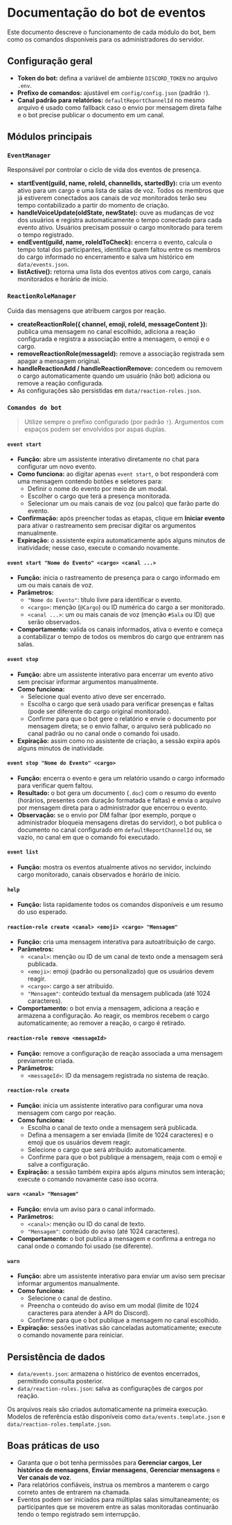 # Documentação do bot de eventos

Este documento descreve o funcionamento de cada módulo do bot, bem como os comandos disponíveis para os administradores do servidor.

## Configuração geral

- **Token do bot:** defina a variável de ambiente `DISCORD_TOKEN` no arquivo `.env`.
- **Prefixo de comandos:** ajustável em `config/config.json` (padrão `!`).
- **Canal padrão para relatórios:** `defaultReportChannelId` no mesmo arquivo é usado como fallback caso o envio por mensagem direta falhe e o bot precise publicar o documento em um canal.

## Módulos principais

### `EventManager`
Responsável por controlar o ciclo de vida dos eventos de presença.

- **startEvent(guild, name, roleId, channelIds, startedBy):** cria um evento ativo para um cargo e uma lista de salas de voz. Todos os membros que já estiverem conectados aos canais de voz monitorados terão seu tempo contabilizado a partir do momento de criação.
- **handleVoiceUpdate(oldState, newState):** ouve as mudanças de voz dos usuários e registra automaticamente o tempo conectado para cada evento ativo. Usuários precisam possuir o cargo monitorado para terem o tempo registrado.
- **endEvent(guild, name, roleIdToCheck):** encerra o evento, calcula o tempo total dos participantes, identifica quem faltou entre os membros do cargo informado no encerramento e salva um histórico em `data/events.json`.
- **listActive():** retorna uma lista dos eventos ativos com cargo, canais monitorados e horário de início.

### `ReactionRoleManager`
Cuida das mensagens que atribuem cargos por reação.

- **createReactionRole({ channel, emoji, roleId, messageContent }):** publica uma mensagem no canal escolhido, adiciona a reação configurada e registra a associação entre a mensagem, o emoji e o cargo.
- **removeReactionRole(messageId):** remove a associação registrada sem apagar a mensagem original.
- **handleReactionAdd / handleReactionRemove:** concedem ou removem o cargo automaticamente quando um usuário (não bot) adiciona ou remove a reação configurada.
- As configurações são persistidas em `data/reaction-roles.json`.

### `Comandos do bot`

> Utilize sempre o prefixo configurado (por padrão `!`). Argumentos com espaços podem ser envolvidos por aspas duplas.

#### `event start`
- **Função:** abre um assistente interativo diretamente no chat para configurar um novo evento.
- **Como funciona:** ao digitar apenas `event start`, o bot responderá com uma mensagem contendo botões e seletores para:
  - Definir o nome do evento por meio de um modal.
  - Escolher o cargo que terá a presença monitorada.
  - Selecionar um ou mais canais de voz (ou palco) que farão parte do evento.
- **Confirmação:** após preencher todas as etapas, clique em **Iniciar evento** para ativar o rastreamento sem precisar digitar os argumentos manualmente.
- **Expiração:** o assistente expira automaticamente após alguns minutos de inatividade; nesse caso, execute o comando novamente.

#### `event start "Nome do Evento" <cargo> <canal ...>`
- **Função:** inicia o rastreamento de presença para o cargo informado em um ou mais canais de voz.
- **Parâmetros:**
  - `"Nome do Evento"`: título livre para identificar o evento.
  - `<cargo>`: menção (`@Cargo`) ou ID numérica do cargo a ser monitorado.
  - `<canal ...>`: um ou mais canais de voz (menção `#Sala` ou ID) que serão observados.
- **Comportamento:** valida os canais informados, ativa o evento e começa a contabilizar o tempo de todos os membros do cargo que entrarem nas salas.

#### `event stop`
- **Função:** abre um assistente interativo para encerrar um evento ativo sem precisar informar argumentos manualmente.
- **Como funciona:**
  - Selecione qual evento ativo deve ser encerrado.
  - Escolha o cargo que será usado para verificar presenças e faltas (pode ser diferente do cargo original monitorado).
  - Confirme para que o bot gere o relatório e envie o documento por mensagem direta; se o envio falhar, o arquivo será publicado no canal padrão ou no canal onde o comando foi usado.
- **Expiração:** assim como no assistente de criação, a sessão expira após alguns minutos de inatividade.

#### `event stop "Nome do Evento" <cargo>`
- **Função:** encerra o evento e gera um relatório usando o cargo informado para verificar quem faltou.
- **Resultado:** o bot gera um documento (`.doc`) com o resumo do evento (horários, presentes com duração formatada e faltas) e envia o arquivo por mensagem direta para o administrador que encerrou o evento.
- **Observação:** se o envio por DM falhar (por exemplo, porque o administrador bloqueia mensagens diretas do servidor), o bot publica o documento no canal configurado em `defaultReportChannelId` ou, se vazio, no canal em que o comando foi executado.

#### `event list`
- **Função:** mostra os eventos atualmente ativos no servidor, incluindo cargo monitorado, canais observados e horário de início.

#### `help`
- **Função:** lista rapidamente todos os comandos disponíveis e um resumo do uso esperado.

#### `reaction-role create <canal> <emoji> <cargo> "Mensagem"`
- **Função:** cria uma mensagem interativa para autoatribuição de cargo.
- **Parâmetros:**
  - `<canal>`: menção ou ID de um canal de texto onde a mensagem será publicada.
  - `<emoji>`: emoji (padrão ou personalizado) que os usuários devem reagir.
  - `<cargo>`: cargo a ser atribuído.
  - `"Mensagem"`: conteúdo textual da mensagem publicada (até 1024 caracteres).
- **Comportamento:** o bot envia a mensagem, adiciona a reação e armazena a configuração. Ao reagir, os membros recebem o cargo automaticamente; ao remover a reação, o cargo é retirado.

#### `reaction-role remove <messageId>`
- **Função:** remove a configuração de reação associada a uma mensagem previamente criada.
- **Parâmetros:**
  - `<messageId>`: ID da mensagem registrada no sistema de reação.

#### `reaction-role create`
- **Função:** inicia um assistente interativo para configurar uma nova mensagem com cargo por reação.
- **Como funciona:**
  - Escolha o canal de texto onde a mensagem será publicada.
  - Defina a mensagem a ser enviada (limite de 1024 caracteres) e o emoji que os usuários devem reagir.
  - Selecione o cargo que será atribuído automaticamente.
  - Confirme para que o bot publique a mensagem, reaja com o emoji e salve a configuração.
- **Expiração:** a sessão também expira após alguns minutos sem interação; execute o comando novamente caso isso ocorra.

#### `warn <canal> "Mensagem"`
- **Função:** envia um aviso para o canal informado.
- **Parâmetros:**
  - `<canal>`: menção ou ID do canal de texto.
  - `"Mensagem"`: conteúdo do aviso (até 1024 caracteres).
- **Comportamento:** o bot publica a mensagem e confirma a entrega no canal onde o comando foi usado (se diferente).

#### `warn`
- **Função:** abre um assistente interativo para enviar um aviso sem precisar informar argumentos manualmente.
- **Como funciona:**
  - Selecione o canal de destino.
  - Preencha o conteúdo do aviso em um modal (limite de 1024 caracteres para atender à API do Discord).
  - Confirme para que o bot publique a mensagem no canal escolhido.
- **Expiração:** sessões inativas são canceladas automaticamente; execute o comando novamente para reiniciar.

## Persistência de dados

- `data/events.json`: armazena o histórico de eventos encerrados, permitindo consulta posterior.
- `data/reaction-roles.json`: salva as configurações de cargos por reação.

Os arquivos reais são criados automaticamente na primeira execução. Modelos de referência estão disponíveis como `data/events.template.json` e `data/reaction-roles.template.json`.

## Boas práticas de uso

- Garanta que o bot tenha permissões para **Gerenciar cargos**, **Ler histórico de mensagens**, **Enviar mensagens**, **Gerenciar mensagens** e **Ver canais de voz**.
- Para relatórios confiáveis, instrua os membros a manterem o cargo correto antes de entrarem na chamada.
- Eventos podem ser iniciados para múltiplas salas simultaneamente; os participantes que se moverem entre as salas monitoradas continuarão tendo o tempo registrado sem interrupção.
